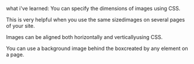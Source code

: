 
what i've learned:
You can specify the dimensions of images using CSS.

This is very helpful when you use the same sizedimages on several pages of your site. 

Images can be aligned both horizontally and verticallyusing CSS.

You can use a background image behind the boxcreated by any element on a page.
